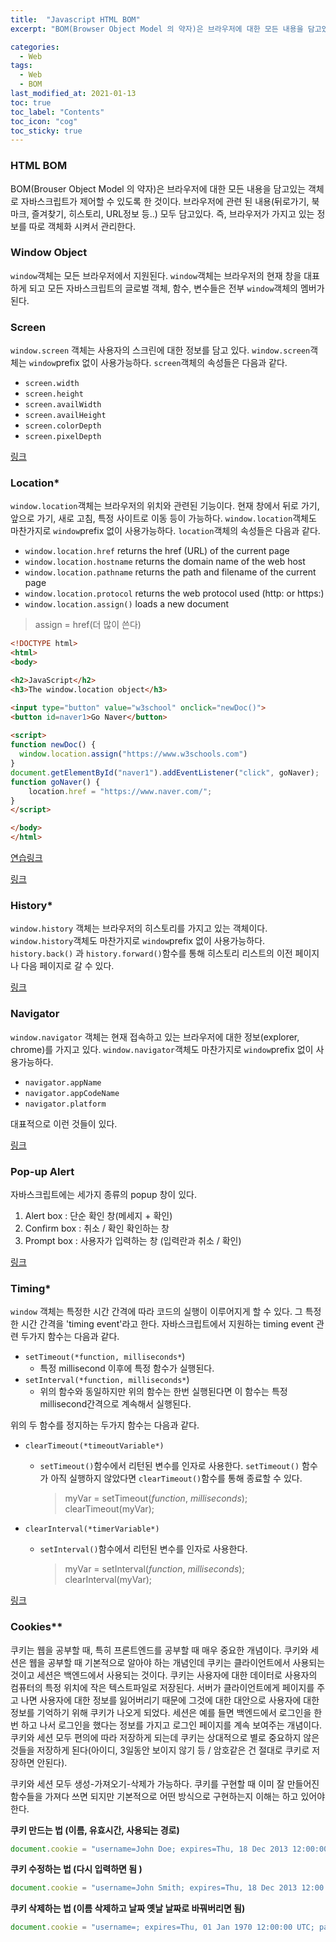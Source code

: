 ```yaml
---
title:  "Javascript HTML BOM"
excerpt: "BOM(Browser Object Model 의 약자)은 브라우저에 대한 모든 내용을 담고있는 객체로 자바스크립트가 제어할 수 있도록 한 것이다."

categories:
  - Web
tags:
  - Web
  - BOM
last_modified_at: 2021-01-13 
toc: true
toc_label: "Contents"
toc_icon: "cog"
toc_sticky: true
---
```


### HTML BOM

BOM(Brouser Object Model 의 약자)은 브라우저에 대한 모든 내용을 담고있는 객체로 자바스크립트가 제어할 수 있도록 한 것이다. 브라우저에 관련 된 내용(뒤로가기, 북마크, 즐겨찾기, 히스토리, URL정보 등..) 모두 담고있다. 즉, 브라우저가 가지고 있는 정보를 따로 객체화 시켜서 관리한다. 



### Window Object

`window`객체는 모든 브라우저에서 지원된다. `window`객체는 브라우저의 현재 창을 대표하게 되고 모든 자바스크립트의 글로벌 객체, 함수, 변수들은 전부 `window`객체의 멤버가 된다. 



### Screen

`window.screen` 객체는 사용자의 스크린에 대한 정보를 담고 있다.  `window.screen`객체는 `window`prefix 없이 사용가능하다. `screen`객체의 속성들은 다음과 같다. 

- `screen.width`
- `screen.height`
- `screen.availWidth`
- `screen.availHeight`
- `screen.colorDepth`
- `screen.pixelDepth`

[링크](https://www.w3schools.com/js/js_window_screen.asp)



### Location*

`window.location`객체는 브라우저의 위치와 관련된 기능이다. 현재 창에서 뒤로 가기, 앞으로 가기, 새로 고침, 특정 사이트로 이동 등이 가능하다. `window.location`객체도 마찬가지로  `window`prefix 없이 사용가능하다. `location`객체의 속성들은 다음과 같다. 

- `window.location.href` returns the href (URL) of the current page
- `window.location.hostname` returns the domain name of the web host
- `window.location.pathname` returns the path and filename of the current page
- `window.location.protocol` returns the web protocol used (http: or https:)
- `window.location.assign()` loads a new document

> assign = href(더 많이 쓴다)

~~~html
<!DOCTYPE html>
<html>
<body>

<h2>JavaScript</h2>
<h3>The window.location object</h3>

<input type="button" value="w3school" onclick="newDoc()">
<button id=naver1>Go Naver</button>
  
<script>
function newDoc() {
  window.location.assign("https://www.w3schools.com")
}
document.getElementById("naver1").addEventListener("click", goNaver);
function goNaver() {
	location.href = "https://www.naver.com/";
}
</script>

</body>
</html>
~~~

[연습링크](https://www.w3schools.com/js/tryit.asp?filename=tryjs_loc_assign)

[링크](https://www.w3schools.com/js/js_window_location.asp)



### History*

`window.history` 객체는 브라우저의 히스토리를 가지고 있는 객체이다. `window.history`객체도 마찬가지로  `window`prefix 없이 사용가능하다. `history.back()` 과 `history.forward()`함수를 통해 히스토리 리스트의 이전 페이지나 다음 페이지로 갈 수 있다. 

[링크](https://www.w3schools.com/js/js_window_history.asp)



### Navigator

`window.navigator` 객체는 현재 접속하고 있는 브라우저에 대한 정보(explorer, chrome)를 가지고 있다. `window.navigator`객체도 마찬가지로  `window`prefix 없이 사용가능하다. 

- `navigator.appName`
- `navigator.appCodeName`
- `navigator.platform`

대표적으로 이런 것들이 있다. 

[링크](https://www.w3schools.com/js/js_window_navigator.asp)



### Pop-up Alert

자바스크립트에는 세가지 종류의 popup 창이 있다. 

1. Alert box : 단순 확인 창(메세지 + 확인)
2. Confirm box : 취소 / 확인 확인하는 창
3. Prompt box : 사용자가 입력하는 창 (입력란과 취소 / 확인)

[링크](https://www.w3schools.com/js/js_popup.asp)



### Timing*

`window` 객체는 특정한 시간 간격에 따라 코드의 실행이 이루어지게 할 수 있다. 그 특정한 시간 간격을 'timing event'라고 한다. 자바스크립트에서 지원하는 timing event 관련 두가지 함수는 다음과 같다. 

- `setTimeout(*function, milliseconds*`)
  - 특정 millisecond 이후에 특정 함수가 실행된다. 
- `setInterval(*function, milliseconds*`)
  - 위의 함수와 동일하지만 위의 함수는 한번 실행된다면 이 함수는 특정 millisecond간격으로 계속해서 실행된다. 

위의 두 함수를 정지하는 두가지 함수는 다음과 같다. 

- `clearTimeout(*timeoutVariable*)`

  - `setTimeout()`함수에서 리턴된 변수를 인자로 사용한다. `setTimeout()` 함수가 아직 실행하지 않았다면 `clearTimeout()`함수를 통해 종료할 수 있다. 

    > myVar = setTimeout(*function*, *milliseconds*);
    > clearTimeout(myVar); 

- `clearInterval(*timerVariable*)`
  - `setInterval()`함수에서 리턴된 변수를 인자로 사용한다. 

    > myVar = setInterval(*function*, *milliseconds*);
    > clearInterval(myVar);

[링크](https://www.w3schools.com/js/js_timing.asp)



### Cookies**

쿠키는 웹을 공부할 때, 특히 프론트엔드를 공부할 때 매우 중요한 개념이다. 쿠키와 세션은 웹을 공부할 때 기본적으로 알아야 하는 개념인데 쿠키는 클라이언트에서 사용되는 것이고 세션은 백엔드에서 사용되는 것이다. 쿠키는 사용자에 대한 데이터로 사용자의 컴퓨터의 특정 위치에 작은 텍스트파일로 저장된다. 서버가 클라이언트에게 페이지를 주고 나면 사용자에 대한 정보를 잃어버리기 때문에 그것에 대한 대안으로 사용자에 대한 정보를 기억하기 위해 쿠키가 나오게 되었다. 세션은 예를 들면 백엔드에서 로그인을 한번 하고 나서 로그인을 했다는 정보를 가지고 로그인 페이지를 계속 보여주는 개념이다. 쿠키와 세션 모두 편의에 따라 저장하게 되는데 쿠키는 상대적으로 별로 중요하지 않은 것들을 저장하게 된다(아이디, 3일동안 보이지 않기 등 / 암호같은 건 절대로 쿠키로 저장하면 안된다). 

쿠키와 세션 모두 생성-가져오기-삭제가 가능하다. 쿠키를 구현할 때 이미 잘 만들어진 함수들을 가져다 쓰면 되지만 기본적으로 어떤 방식으로 구현하는지 이해는 하고 있어야 한다. 

**쿠키 만드는 법 (이름, 유효시간, 사용되는 경로)**

~~~javascript
document.cookie = "username=John Doe; expires=Thu, 18 Dec 2013 12:00:00 UTC; path=/";
~~~

**쿠키 수정하는 법 (다시 입력하면 됨 )**

~~~javascript
document.cookie = "username=John Smith; expires=Thu, 18 Dec 2013 12:00:00 UTC; path=/";
~~~

**쿠키 삭제하는 법 (이름 삭제하고 날짜 옛날 날짜로 바꿔버리면 됨)**

~~~javascript
document.cookie = "username=; expires=Thu, 01 Jan 1970 12:00:00 UTC; path=/";
~~~

